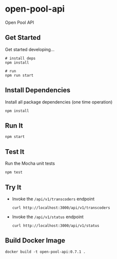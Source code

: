 # open-pool-api

Open Pool API

## Get Started

Get started developing...

```shell
# install deps
npm install

# run 
npm run start
```

## Install Dependencies

Install all package dependencies (one time operation)

```shell
npm install
```

## Run It
```shell
npm start
```

## Test It

Run the Mocha unit tests

```shell
npm test
```
## Try It
* Invoke the `/api/v1/transcoders` endpoint 
  ```shell
  curl http://localhost:3000/api/v1/transcoders
  ```
* Invoke the `/api/v1/status` endpoint 
  ```shell
  curl http://localhost:3000/api/v1/status
  ```
## Build Docker Image

```shell
docker build -t open-pool-api:0.7.1 .
```


   
